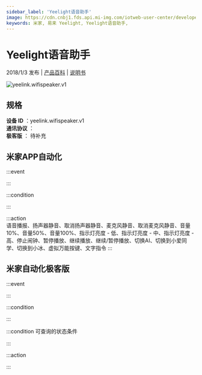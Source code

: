 ```yaml
---
sidebar_label: 'Yeelight语音助手'
image: https://cdn.cnbj1.fds.api.mi-img.com/iotweb-user-center/developer_1679069107553kw4SueKG.png?GalaxyAccessKeyId=AKVGLQWBOVIRQ3XLEW&Expires=9223372036854775807&Signature=qKTxFP5JtIkKkw30DEf5naNUa+c=
keywords: 米家, 易来 Yeelight, Yeelight语音助手, 
---
```

# Yeelight语音助手

2018/1/3 发布 | [产品百科](https://home.mi.com/webapp/content/baike/product/index.html?model=yeelink.wifispeaker.v1/) | [说明书](https://home.mi.com/views/introduction.html?model=yeelink.wifispeaker.v1&region=cn)

![yeelink.wifispeaker.v1](https://cdn.cnbj1.fds.api.mi-img.com/iotweb-user-center/developer_1679069107553kw4SueKG.png?GalaxyAccessKeyId=AKVGLQWBOVIRQ3XLEW&Expires=9223372036854775807&Signature=qKTxFP5JtIkKkw30DEf5naNUa+c=)

## 规格  
> 
**设备 ID** ：yeelink.wifispeaker.v1  
**通讯协议** ：  
**极客版**  ： 待补充 


## 米家APP自动化  

:::event  

:::

:::condition  

:::

:::action   
语音播报、扬声器静音、取消扬声器静音、麦克风静音、取消麦克风静音、音量10%、音量50%、音量100%、指示灯亮度 - 低、指示灯亮度 - 中、指示灯亮度 - 高、停止闹钟、暂停播放、继续播放、继续/暂停播放、切换AI、切换到小爱同学、切换到小冰、虚拟万能按键、文字指令
:::

## 米家自动化极客版  

:::event  

:::

:::condition  

:::

:::condition 可查询的状态条件  

:::

:::action  

:::

        
